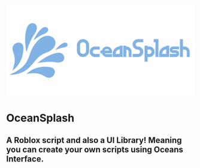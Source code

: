 ![alt](https://raw.githubusercontent.com/Zearish/OceanSplash/refs/heads/main/Splash.png)
# OceanSplash
## A Roblox script and also a UI Library! Meaning you can create your own scripts using Oceans Interface.
